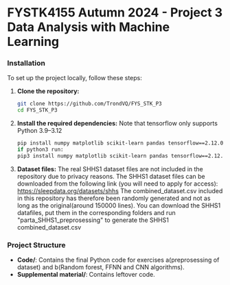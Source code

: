 # FYSTK4155 Autumn 2024 - Project 3  Data Analysis with Machine Learning


### Installation
To set up the project locally, follow these steps:

1. **Clone the repository:**
    ```sh
    git clone https://github.com/TrondVQ/FYS_STK_P3
    cd FYS_STK_P3
    ```

2. **Install the required dependencies:**
    Note that tensorflow only supports Python 3.9–3.12
    ```sh
    pip install numpy matplotlib scikit-learn pandas tensorflow==2.12.0  pyedflib imblearn
    if python3 run:
    pip3 install numpy matplotlib scikit-learn pandas tensorflow==2.12.0 pyedflib imblearn
    ```
3. **Dataset files:**
    The real SHHS1 dataset files are not included in the repository due to privacy reasons. The SHHS1 dataset files can be downloaded from the following link (you will need to apply for access):
    https://sleepdata.org/datasets/shhs
    The combined_dataset.csv included in this repository has therefore been randomly generated and not as long as the original(around 150000 lines). You can download the SHHS1 datafiles, put them in the corresponding folders and run "parta_SHHS1_preprosessing" to generate the SHHS1 combined_dataset.csv

### Project Structure
- **Code/**: Contains the final Python code for exercises a(preprosessing of dataset) and b(Random forest, FFNN and CNN algorithms).
- **Supplemental material/**: Contains leftover code.

